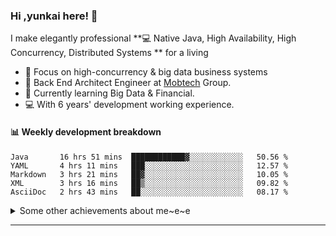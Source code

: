 ### Hi ,yunkai here! :wave: 

I make elegantly professional **💻 Native Java, High Availability, High Concurrency, Distributed Systems ** for a living

* 🧐   Focus on high-concurrency & big data business systems
* 💼   Back End Architect Engineer at [Mobtech](https://www.mob.com/) Group.
* 🌱   Currently learning Big Data & Financial.
* 💻   With 6 years' development working experience.

#### :bar_chart: Weekly development breakdown

<!--START_SECTION:waka-->
```text
Java       16 hrs 51 mins  ████████████▓░░░░░░░░░░░░   50.56 % 
YAML       4 hrs 11 mins   ███░░░░░░░░░░░░░░░░░░░░░░   12.57 % 
Markdown   3 hrs 21 mins   ██▓░░░░░░░░░░░░░░░░░░░░░░   10.05 % 
XML        3 hrs 16 mins   ██▒░░░░░░░░░░░░░░░░░░░░░░   09.82 % 
AsciiDoc   2 hrs 43 mins   ██░░░░░░░░░░░░░░░░░░░░░░░   08.17 % 
```
<!--END_SECTION:waka-->

<details>
  <summary>Some other achievements about me~e~e</summary>
  <br>

* 👑   Some GitHub statistical reports:

<p align="center">
<img align="center" src="https://github-readme-stats.vercel.app/api/top-langs/?username=JanYunkai&hide_langs_below=1&theme=default&line_height=27&layout=compact" />
<img align="center" src="https://github-readme-stats.vercel.app/api?username=JanYunkai&show_icons=true&count_private=true&include_all_commits=true&line_height=21&layout=compact" alt="halfrost's Github Stats" />
<img align="center" src="https://github-profile-trophy.vercel.app/?username=JanYunkai&column=7" alt="JanYunkai's Github Trophy" />
</p>

</details>

---
